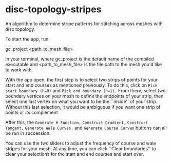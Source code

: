 # disc-topology-stripes
An algorithm to determine stripe patterns for stitching across meshes with disc topology.

To start the app, run:

gc\_project <path\_to\_mesh\_file>



in your terminal, where gc\_project is the default name of the compiled executable and <path\_to\_mesh\_file> is the file path to the mesh you'd like to work with.

With the app open, the first step is to select two strips of points for your start and end courses as mentioned previously. To do this, click on ``Pick start boundary (h=0)`` and ``Pick end boundary (h=1).`` From there, select two boundary vertices on your mesh to define the endpoints of your strip, then select one last vertex on what you want to be the ``inside'' of your strip. Without this last selection, it would be ambiguous if you want one strip of points or its complement



After this, the ``Generate H Function,`` ``Construct Gradient,`` ``Construct Tangent,`` ``Generate Wale Curves,`` and ``Generate Course Curves`` buttons can all be run in succession.

You can use the two sliders to adjust the frequency of course and wale stripes for your mesh. At any time, you can click ``Clear boundaries'' to clear your selections for the start and end courses and start over.
